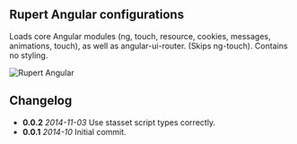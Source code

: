 ## Rupert Angular configurations

Loads core Angular modules (ng, touch, resource, cookies, messages,
animations, touch), as well as angular-ui-router. (Skips ng-touch). Contains no
styling.

![Rupert
Angular](https://cdn.rawgit.com/DavidSouther/rupert/master/src/assets/logos/Rupert_Angular.svg)


## Changelog

* **0.0.2** *2014-11-03* Use stasset script types correctly.
* **0.0.1** *2014-10* Initial commit.

